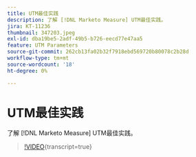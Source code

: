 ```yaml
---
title: UTM最佳实践
description: 了解 [!DNL Marketo Measure] UTM最佳实践。
jira: KT-11236
thumbnail: 347203.jpeg
exl-id: dba19be5-2adf-49b5-b726-eecd77e47aa5
feature: UTM Parameters
source-git-commit: 262cb13fa02b32f7918ebd569720b80078c2b28d
workflow-type: tm+mt
source-wordcount: '18'
ht-degree: 0%

---
```


# UTM最佳实践

了解 [!DNL Marketo Measure] UTM最佳实践。

>[!VIDEO](https://video.tv.adobe.com/v/347203/?learn=on){transcript=true}
